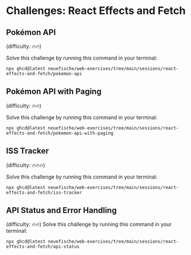# Challenges: React Effects and Fetch

## Pokémon API

(difficulty: 🔥🔥)

Solve this challenge by running this command in your terminal:

```
npx ghcd@latest neuefische/web-exercises/tree/main/sessions/react-effects-and-fetch/pokemon-api
```

## Pokémon API with Paging

(difficulty: 🔥🔥)

Solve this challenge by running this command in your terminal:

```
npx ghcd@latest neuefische/web-exercises/tree/main/sessions/react-effects-and-fetch/pokemon-api-with-paging
```

## ISS Tracker

(difficulty: 🔥🔥🔥)

Solve this challenge by running this command in your terminal:

```
npx ghcd@latest neuefische/web-exercises/tree/main/sessions/react-effects-and-fetch/iss-tracker
```

## API Status and Error Handling

(difficulty: 🔥🔥)
Solve this challenge by running this command in your terminal:

```
npx ghcd@latest neuefische/web-exercises/tree/main/sessions/react-effects-and-fetch/api-status
```
